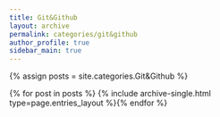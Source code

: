 ```yaml
---
title: Git&Github
layout: archive
permalink: categories/git&github
author_profile: true
sidebar_main: true
---
```




{% assign posts = site.categories.Git&Github %}

{% for post in posts %} {% include archive-single.html type=page.entries_layout %}{% endfor %}

